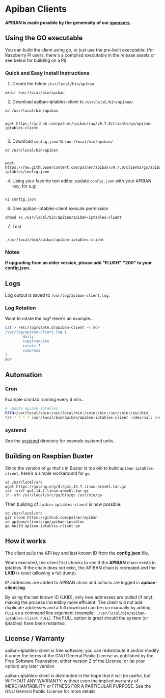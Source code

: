 # Apiban Clients #

**APIBAN is made possible by the generosity of our [sponsors](https://apiban.org/doc.html#sponsors).**

## Using the GO executable ##

You can build the client using go, or just use the pre-built executable: (for Raspberry Pi users, there's a compiled executable in the release assets or see below for building on a Pi)

### Quick and Easy Install Instructions ###

1. Create the folder `/usr/local/bin/apiban`
  
  ```shell 
  mkdir /usr/local/bin/apiban 
  ```
2. Download apiban-iptables-client to `/usr/local/bin/apiban/`
    
```shell 
cd /usr/local/bin/apiban 
   
```
   
```shell 
wget https://github.com/palner/apiban/raw/v0.7.0/clients/go/apiban-iptables-client
   
```
   
3. Download `config.json` to `/usr/local/bin/apiban/`
```shell
cd /usr/local/bin/apiban

```
```shell

wget https://raw.githubusercontent.com/palner/apiban/v0.7.0/clients/go/apiban-iptables/config.json

```
4. Using your favorite text editor, update `config.json` with your APIBAN key, for e.g:

```shell

vi config.json

```

6. Give apiban-iptables-client execute permission

```shell
chmod +x /usr/local/bin/apiban/apiban-iptables-client

```
7. Test

```shell 

./usr/local/bin/apiban/apiban-iptables-client 

```

### Notes ###

**If upgrading from an older version, please add "FLUSH":"200" to your config.json.**

## Logs ##

Log output is saved to `/var/log/apiban-client.log`. 

### Log Rotation ###

Want to rotate the log? Here's an example...

```bash
cat > /etc/logrotate.d/apiban-client << EOF
/var/log/apiban-client.log {
        daily
        copytruncate
        rotate 7
        compress
}
EOF
```
## Automation ##
### Cron ###
Example crontab running every 4 min...

```bash
# update apiban iptables
PATH=/usr/local/sbin:/usr/local/bin:/sbin:/bin:/usr/sbin:/usr/bin
*/4 * * * * /usr/local/bin/apiban/apiban-iptables-client >/dev/null 2>&1
```
### systemd ###

See the [systemd](systemd/) directory for example systemd units.

## Building on Raspbian Buster ##

Since the version of `go` that's in Buster is too old to build `apiban-iptables-client`, here's a simple workaround for `go`.

```
cd /usr/local/src
wget https://golang.org/dl/go1.14.7.linux-armv6l.tar.gz
tar -xzvf go1.14.7.linux-armv6l.tar.gz
ln -sfn /usr/local/src/go/bin/go /usr/bin/go
```

Then building of `apiban-iptables-client` is now possible.

```
cd /usr/local/src
git clone https://github.com/palner/apiban
cd apiban/clients/go/apiban-iptables
go build apiban-iptables-client.go
```

## How it works ##

The client pulls the API key and last known ID from the **config.json** file.

When executed, the client first checks to see if the **APIBAN** chain exists in iptables. If the chain does not exist, the APIBAN chain is recreated and the **LKID** is reset (allowing a full dump).

IP addresses are added to APIBAN chain and actions are logged in **apiban-client.log**.

By using the last known ID (LKID), only new addresses are pulled (if any); making the process incredibly more efficient. The client will not add duplicate addresses and a full download can be run manually by adding `FULL` as a command line argument (example: `./usr/local/bin/apiban-iptables-client FULL`). The FULL option is great should the system (or iptables) have been restarted.

## License / Warranty ##

apiban-iptables-client is free software; you can redistribute it and/or modify it under the terms of the GNU General Public License as published by the Free Software Foundation; either version 2 of the License, or (at your option) any later version

apiban-iptables-client is distributed in the hope that it will be useful, but WITHOUT ANY WARRANTY; without even the implied warranty of MERCHANTABILITY or FITNESS FOR A PARTICULAR PURPOSE. See the GNU General Public License for more details.

